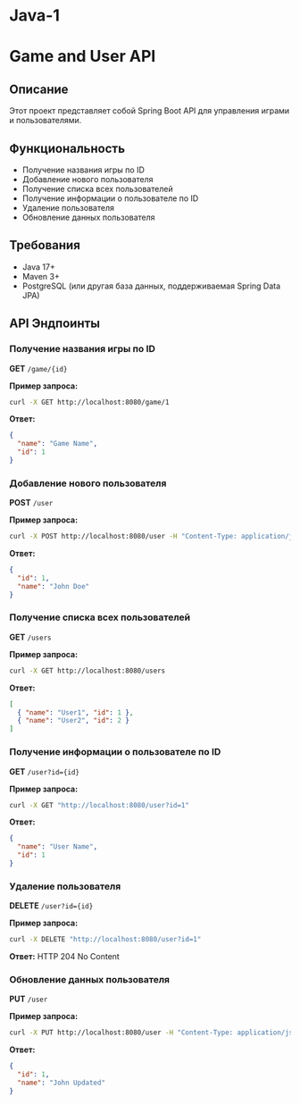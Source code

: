 # Java-1
# Game and User API

## Описание
Этот проект представляет собой Spring Boot API для управления играми и пользователями.

## Функциональность
- Получение названия игры по ID
- Добавление нового пользователя
- Получение списка всех пользователей
- Получение информации о пользователе по ID
- Удаление пользователя
- Обновление данных пользователя

## Требования
- Java 17+
- Maven 3+
- PostgreSQL (или другая база данных, поддерживаемая Spring Data JPA)

## API Эндпоинты

### Получение названия игры по ID
**GET** `/game/{id}`

**Пример запроса:**
```sh
curl -X GET http://localhost:8080/game/1
```
**Ответ:**
```json
{
  "name": "Game Name",
  "id": 1
}
```

### Добавление нового пользователя
**POST** `/user`

**Пример запроса:**
```sh
curl -X POST http://localhost:8080/user -H "Content-Type: application/json" -d '{"name": "John Doe"}'
```
**Ответ:**
```json
{
  "id": 1,
  "name": "John Doe"
}
```

### Получение списка всех пользователей
**GET** `/users`

**Пример запроса:**
```sh
curl -X GET http://localhost:8080/users
```

**Ответ:**
```json
[
  { "name": "User1", "id": 1 },
  { "name": "User2", "id": 2 }
]
```

### Получение информации о пользователе по ID
**GET** `/user?id={id}`

**Пример запроса:**
```sh
curl -X GET "http://localhost:8080/user?id=1"
```

**Ответ:**
```json
{
  "name": "User Name",
  "id": 1
}
```

### Удаление пользователя
**DELETE** `/user?id={id}`

**Пример запроса:**
```sh
curl -X DELETE "http://localhost:8080/user?id=1"
```
**Ответ:** HTTP 204 No Content

### Обновление данных пользователя
**PUT** `/user`

**Пример запроса:**
```sh
curl -X PUT http://localhost:8080/user -H "Content-Type: application/json" -d '{"id": 1, "name": "John Updated"}'
```
**Ответ:**
```json
{
  "id": 1,
  "name": "John Updated"
}
```